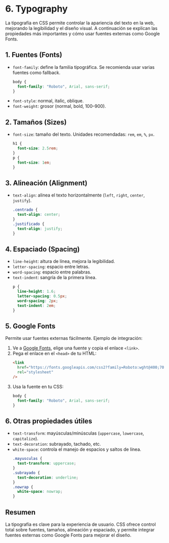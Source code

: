 # 6. Typography

La tipografía en CSS permite controlar la apariencia del texto en la web, mejorando la legibilidad y el diseño visual. A continuación se explican las propiedades más importantes y cómo usar fuentes externas como Google Fonts.

## 1. Fuentes (Fonts)

- `font-family`: define la familia tipográfica. Se recomienda usar varias fuentes como fallback.
  ```css
  body {
    font-family: "Roboto", Arial, sans-serif;
  }
  ```
- `font-style`: normal, italic, oblique.
- `font-weight`: grosor (normal, bold, 100–900).

## 2. Tamaños (Sizes)

- `font-size`: tamaño del texto. Unidades recomendadas: `rem`, `em`, `%`, `px`.
  ```css
  h1 {
    font-size: 2.5rem;
  }
  p {
    font-size: 1em;
  }
  ```

## 3. Alineación (Alignment)

- `text-align`: alinea el texto horizontalmente (`left`, `right`, `center`, `justify`).
  ```css
  .centrado {
    text-align: center;
  }
  .justificado {
    text-align: justify;
  }
  ```

## 4. Espaciado (Spacing)

- `line-height`: altura de línea, mejora la legibilidad.
- `letter-spacing`: espacio entre letras.
- `word-spacing`: espacio entre palabras.
- `text-indent`: sangría de la primera línea.
  ```css
  p {
    line-height: 1.6;
    letter-spacing: 0.5px;
    word-spacing: 2px;
    text-indent: 2em;
  }
  ```

## 5. Google Fonts

Permite usar fuentes externas fácilmente. Ejemplo de integración:

1. Ve a [Google Fonts](https://fonts.google.com/), elige una fuente y copia el enlace `<link>`.
2. Pega el enlace en el `<head>` de tu HTML:
   ```html
   <link
     href="https://fonts.googleapis.com/css2?family=Roboto:wght@400;700&display=swap"
     rel="stylesheet"
   />
   ```
3. Usa la fuente en tu CSS:
   ```css
   body {
     font-family: "Roboto", Arial, sans-serif;
   }
   ```

## 6. Otras propiedades útiles

- `text-transform`: mayúsculas/minúsculas (`uppercase`, `lowercase`, `capitalize`).
- `text-decoration`: subrayado, tachado, etc.
- `white-space`: controla el manejo de espacios y saltos de línea.
  ```css
  .mayusculas {
    text-transform: uppercase;
  }
  .subrayado {
    text-decoration: underline;
  }
  .nowrap {
    white-space: nowrap;
  }
  ```

## Resumen

La tipografía es clave para la experiencia de usuario. CSS ofrece control total sobre fuentes, tamaños, alineación y espaciado, y permite integrar fuentes externas como Google Fonts para mejorar el diseño.
